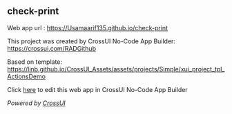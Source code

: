 ## check-print
Web app url : https://Usamaarif135.github.io/check-print

This project was created by CrossUI No-Code App Builder: https://crossui.com/RADGithub

Based on template: https://linb.github.io/CrossUI_Assets/assets/projects/Simple/xui_project_tpl_ActionsDemo

Click [here](https://crossui.com/RADGithub/#!from=github&owner=Usamaarif135&repo=check-print) to edit this web app in CrossUI No-Code App Builder

<i>Powered by [CrossUI](https://crossui.com)</i>
